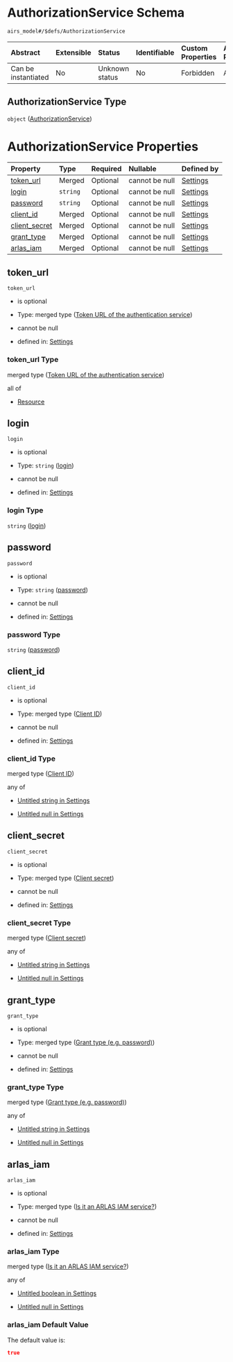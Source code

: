 # AuthorizationService Schema

```txt
airs_model#/$defs/AuthorizationService
```



| Abstract            | Extensible | Status         | Identifiable | Custom Properties | Additional Properties | Access Restrictions | Defined In                                                                |
| :------------------ | :--------- | :------------- | :----------- | :---------------- | :-------------------- | :------------------ | :------------------------------------------------------------------------ |
| Can be instantiated | No         | Unknown status | No           | Forbidden         | Allowed               | none                | [model.schema.json\*](../../out/model.schema.json "open original schema") |

## AuthorizationService Type

`object` ([AuthorizationService](model-defs-authorizationservice.md))

# AuthorizationService Properties

| Property                         | Type     | Required | Nullable       | Defined by                                                                                                                                                      |
| :------------------------------- | :------- | :------- | :------------- | :-------------------------------------------------------------------------------------------------------------------------------------------------------------- |
| [token\_url](#token_url)         | Merged   | Optional | cannot be null | [Settings](model-defs-authorizationservice-properties-token-url-of-the-authentication-service.md "airs_model#/$defs/AuthorizationService/properties/token_url") |
| [login](#login)                  | `string` | Optional | cannot be null | [Settings](model-defs-authorizationservice-properties-login.md "airs_model#/$defs/AuthorizationService/properties/login")                                       |
| [password](#password)            | `string` | Optional | cannot be null | [Settings](model-defs-authorizationservice-properties-password.md "airs_model#/$defs/AuthorizationService/properties/password")                                 |
| [client\_id](#client_id)         | Merged   | Optional | cannot be null | [Settings](model-defs-authorizationservice-properties-client-id.md "airs_model#/$defs/AuthorizationService/properties/client_id")                               |
| [client\_secret](#client_secret) | Merged   | Optional | cannot be null | [Settings](model-defs-authorizationservice-properties-client-secret.md "airs_model#/$defs/AuthorizationService/properties/client_secret")                       |
| [grant\_type](#grant_type)       | Merged   | Optional | cannot be null | [Settings](model-defs-authorizationservice-properties-grant-type-eg-password.md "airs_model#/$defs/AuthorizationService/properties/grant_type")                 |
| [arlas\_iam](#arlas_iam)         | Merged   | Optional | cannot be null | [Settings](model-defs-authorizationservice-properties-is-it-an-arlas-iam-service.md "airs_model#/$defs/AuthorizationService/properties/arlas_iam")              |

## token\_url



`token_url`

*   is optional

*   Type: merged type ([Token URL of the authentication service](model-defs-authorizationservice-properties-token-url-of-the-authentication-service.md))

*   cannot be null

*   defined in: [Settings](model-defs-authorizationservice-properties-token-url-of-the-authentication-service.md "airs_model#/$defs/AuthorizationService/properties/token_url")

### token\_url Type

merged type ([Token URL of the authentication service](model-defs-authorizationservice-properties-token-url-of-the-authentication-service.md))

all of

*   [Resource](model-defs-resource.md "check type definition")

## login



`login`

*   is optional

*   Type: `string` ([login](model-defs-authorizationservice-properties-login.md))

*   cannot be null

*   defined in: [Settings](model-defs-authorizationservice-properties-login.md "airs_model#/$defs/AuthorizationService/properties/login")

### login Type

`string` ([login](model-defs-authorizationservice-properties-login.md))

## password



`password`

*   is optional

*   Type: `string` ([password](model-defs-authorizationservice-properties-password.md))

*   cannot be null

*   defined in: [Settings](model-defs-authorizationservice-properties-password.md "airs_model#/$defs/AuthorizationService/properties/password")

### password Type

`string` ([password](model-defs-authorizationservice-properties-password.md))

## client\_id



`client_id`

*   is optional

*   Type: merged type ([Client ID](model-defs-authorizationservice-properties-client-id.md))

*   cannot be null

*   defined in: [Settings](model-defs-authorizationservice-properties-client-id.md "airs_model#/$defs/AuthorizationService/properties/client_id")

### client\_id Type

merged type ([Client ID](model-defs-authorizationservice-properties-client-id.md))

any of

*   [Untitled string in Settings](model-defs-authorizationservice-properties-client-id-anyof-0.md "check type definition")

*   [Untitled null in Settings](model-defs-authorizationservice-properties-client-id-anyof-1.md "check type definition")

## client\_secret



`client_secret`

*   is optional

*   Type: merged type ([Client secret](model-defs-authorizationservice-properties-client-secret.md))

*   cannot be null

*   defined in: [Settings](model-defs-authorizationservice-properties-client-secret.md "airs_model#/$defs/AuthorizationService/properties/client_secret")

### client\_secret Type

merged type ([Client secret](model-defs-authorizationservice-properties-client-secret.md))

any of

*   [Untitled string in Settings](model-defs-authorizationservice-properties-client-secret-anyof-0.md "check type definition")

*   [Untitled null in Settings](model-defs-authorizationservice-properties-client-secret-anyof-1.md "check type definition")

## grant\_type



`grant_type`

*   is optional

*   Type: merged type ([Grant type (e.g. password)](model-defs-authorizationservice-properties-grant-type-eg-password.md))

*   cannot be null

*   defined in: [Settings](model-defs-authorizationservice-properties-grant-type-eg-password.md "airs_model#/$defs/AuthorizationService/properties/grant_type")

### grant\_type Type

merged type ([Grant type (e.g. password)](model-defs-authorizationservice-properties-grant-type-eg-password.md))

any of

*   [Untitled string in Settings](model-defs-authorizationservice-properties-grant-type-eg-password-anyof-0.md "check type definition")

*   [Untitled null in Settings](model-defs-authorizationservice-properties-grant-type-eg-password-anyof-1.md "check type definition")

## arlas\_iam



`arlas_iam`

*   is optional

*   Type: merged type ([Is it an ARLAS IAM service?](model-defs-authorizationservice-properties-is-it-an-arlas-iam-service.md))

*   cannot be null

*   defined in: [Settings](model-defs-authorizationservice-properties-is-it-an-arlas-iam-service.md "airs_model#/$defs/AuthorizationService/properties/arlas_iam")

### arlas\_iam Type

merged type ([Is it an ARLAS IAM service?](model-defs-authorizationservice-properties-is-it-an-arlas-iam-service.md))

any of

*   [Untitled boolean in Settings](model-defs-authorizationservice-properties-is-it-an-arlas-iam-service-anyof-0.md "check type definition")

*   [Untitled null in Settings](model-defs-authorizationservice-properties-is-it-an-arlas-iam-service-anyof-1.md "check type definition")

### arlas\_iam Default Value

The default value is:

```json
true
```
